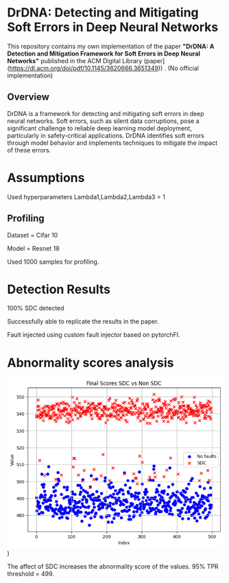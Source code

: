 
# DrDNA: Detecting and Mitigating Soft Errors in Deep Neural Networks

This repository contains my own implementation of the paper **"DrDNA: A Detection and Mitigation Framework for Soft Errors in Deep Neural Networks"** published in the ACM Digital Library (paper](https://dl.acm.org/doi/pdf/10.1145/3620666.3651349)) . 
(No official implementation) 

## Overview

DrDNA is a framework for detecting and mitigating soft errors in deep neural networks. Soft errors, such as silent data corruptions, pose a significant challenge to reliable deep learning model deployment, particularly in safety-critical applications. DrDNA identifies soft errors through model behavior and implements techniques to mitigate the impact of these errors.


# Assumptions
Used hyperparameters Lambda1,Lambda2,Lambda3 = 1

## Profiling 
Dataset = Cifar 10 

Model  = Resnet 18 

Used 1000 samples for profiling. 

# Detection Results
100% SDC detected

Successfully able to replicate the results in the paper. 

Fault injected using custom fault injector based on pytorchFI. 
# Abnormality scores analysis 


![alt text](https://github.com/amanyagami/DRDNA/blob/main/output.png))

The affect of SDC increases the abnormality score of the values. 
 95% TPR threshold = 499. 
